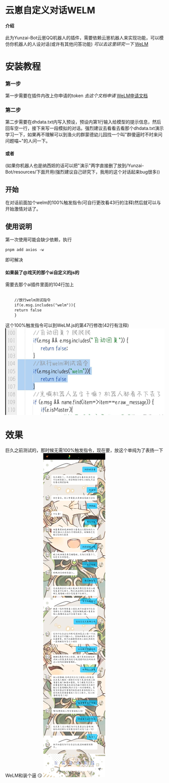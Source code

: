 # 云崽自定义对话WELM

#### 介绍
此为Yunzai-Bot云崽QQ机器人的插件，需要依赖云崽机器人来实现功能，可以模仿你机器人的人设对话(或许有其他问答功能) _可以去这里研究一下_ [WeLM](https://welm.weixin.qq.com/docs/api/)

# 安装教程
### 第一步
第一步需要在插件内改上你申请的token _去这个文档申请_ [WeLM申请文档](https://docs.qq.com/form/page/DUW1YVVJNbHpzV2No#/fill-detail)
### 第二步
第二步需要在dhdata.txt内写入预设，预设内第1行输入给模型的提示信息，然后回车空一行，接下来写一段模拟的对话。强烈建议去看看去看那个dhdata.txt演示学习一下，如果再不理解可以到渔火的群蒙德幼儿园找一个叫"群傻逼时不时来问问题喵~"的人问一下。
#### 或者
(如果你机器人也是纳西妲的话可以把"演示"两字直接删了放到/Yunzai-Bot/resources/下面开用(强烈建议自己研究下，我用的这个对话起来bug很多))
## 开始
在对话前面加个welm的100%触发指令(可自行更改看43行的注释)然后就可以与开始激情对话了。

## 使用说明
第一次使用可能会缺少依赖，执行

```
pnpm add axios -w
```
即可解决
#### 如果装了@戏天的那个ai自定义的js的
需要去那个ai插件里面的104行加上

```

    //放行welm测试指令
    if(e.msg.includes("welm")){
	return false
    }
```
这个100%触发指令可以到WeLM.js的第47行修改(42行有注释)
![输入图片说明](%E4%BA%91%E5%B4%BD%E8%87%AA%E5%AE%9A%E4%B9%89%E5%AF%B9%E8%AF%9DWeLM-43a1cc21ed0ab5ef.jpg)

# 效果
巨久之前测试的，那时候无需100%触发指令，现在要，放这个单纯为了表扬一下WeLM和装个逼 :smirk: 
![输入图片说明](%E4%BA%91%E5%B4%BD%E8%87%AA%E5%AE%9A%E4%B9%89%E5%AF%B9%E8%AF%9DWeLM506f1a205423787.png)